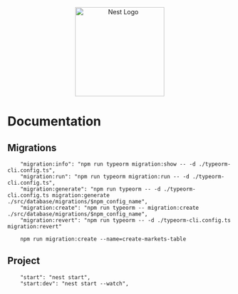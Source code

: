 <p align="center">
  <a href="http://nestjs.com/" target="blank"><img src="https://nestjs.com/img/logo-small.svg" width="200" alt="Nest Logo" /></a>
</p>

[circleci-image]: https://img.shields.io/circleci/build/github/nestjs/nest/master?token=abc123def456
[circleci-url]: https://circleci.com/gh/nestjs/nest


# Documentation

## Migrations

```
    "migration:info": "npm run typeorm migration:show -- -d ./typeorm-cli.config.ts",
    "migration:run": "npm run typeorm migration:run -- -d ./typeorm-cli.config.ts",
    "migration:generate": "npm run typeorm -- -d ./typeorm-cli.config.ts migration:generate ./src/database/migrations/$npm_config_name",
    "migration:create": "npm run typeorm -- migration:create ./src/database/migrations/$npm_config_name",
    "migration:revert": "npm run typeorm -- -d ./typeorm-cli.config.ts migration:revert"
    
    npm run migration:create --name=create-markets-table
```

## Project

```
    "start": "nest start",
    "start:dev": "nest start --watch",
```
